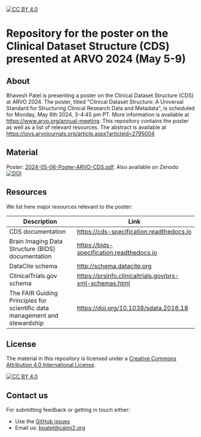 [![CC BY 4.0][cc-by-shield]][cc-by]

[cc-by]: http://creativecommons.org/licenses/by/4.0/
[cc-by-shield]: https://img.shields.io/badge/License-CC%20BY%204.0-lightgrey.svg
[cc-by-image]: https://i.creativecommons.org/l/by/4.0/88x31.png

# Repository for the poster on the Clinical Dataset Structure (CDS) presented at ARVO 2024 (May 5-9)

## About
Bhavesh Patel is presenting a poster on the Clinical Dataset Structure (CDS) at ARVO 2024. The poster, titled "Clinical Dataset Structure: A Universal Standard 
for Structuring Clinical Research Data and Metadata", is scheduled for Monday, May 6th 2024, 3-4:45 pm PT. More information is available at https://www.arvo.org/annual-meeting. This repository contains the poster as well as a list of relevant resources. The abstract is available at https://iovs.arvojournals.org/article.aspx?articleid=2795004

## Material

Poster: [2024-05-06-Poster-ARVO-CDS.pdf](2024-05-06-Poster-ARVO-CDS.pdf). Also available on Zenodo [![DOI](https://zenodo.org/badge/DOI/10.5281/zenodo.13984769.svg)](https://doi.org/10.5281/zenodo.13984769)

## Resources
We list here major resources relevant to the poster:

| Description                                         | Link                                                              |
| --------------------------------------------------  | ----------------------------------------------------------------- |
| CDS documentation                           | https://cds-specification.readthedocs.io  |
| Brain Imaging Data Structure (BIDS) documentation                         | https://bids-specification.readthedocs.io |
| DataCite schema                       | http://schema.datacite.org |
| ClinicalTrials.gov schema                          | https://prsinfo.clinicaltrials.gov/prs-xml-schemas.html |
| The FAIR Guiding Principles for scientific data management and stewardship                           | https://doi.org/10.1038/sdata.2016.18  |


## License
The material in this repository is licensed under a
[Creative Commons Attribution 4.0 International License][cc-by]. 

[![CC BY 4.0][cc-by-image]][cc-by]

## Contact us
For submitting feedback or getting in touch either:
- Use the [GitHub issues](https://github.com/CDS-ARVO-2024/issues) 
- Email us: bpatel@calmi2.org

